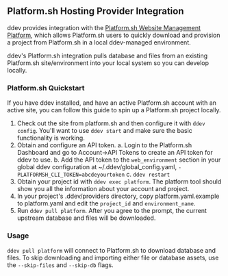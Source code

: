 ## Platform.sh Hosting Provider Integration

ddev provides integration with the [Platform.sh Website Management Platform](https://platform.sh/), which allows Platform.sh users to quickly download and provision a project from Platform.sh in a local ddev-managed environment.

ddev's Platform.sh integration pulls database and files from an existing Platform.sh site/environment into your local system so you can develop locally.

### Platform.sh Quickstart

If you have ddev installed, and have an active Platform.sh account with an active site, you can follow this guide to spin up a Platform.sh project locally.

1. Check out the site from platform.sh and then configure it with `ddev config`. You'll want to use `ddev start` and make sure the basic functionality is working.
2. Obtain and configure an API token.
   a. Login to the Platform.sh Dashboard and go to Account->API Tokens to create an API token for ddev to use.
   b. Add the API token to the `web_environment` section in your global ddev configuration at ~/.ddev/global_config.yaml, `- PLATFORMSH_CLI_TOKEN=abcdeyourtoken`
   c. `ddev restart`
3. Obtain your project id with `ddev exec platform`. The platform tool should show you all the information about your account and project.
4. In your project's .ddev/providers directory, copy platform.yaml.example to platform.yaml and edit the `project_id` and `environment_name`.
5. Run `ddev pull platform`. After you agree to the prompt, the current upstream database and files will be downloaded.

### Usage

`ddev pull platform` will connect to Platform.sh to download database and files. To skip downloading and importing either file or database assets, use the `--skip-files` and `--skip-db` flags.
